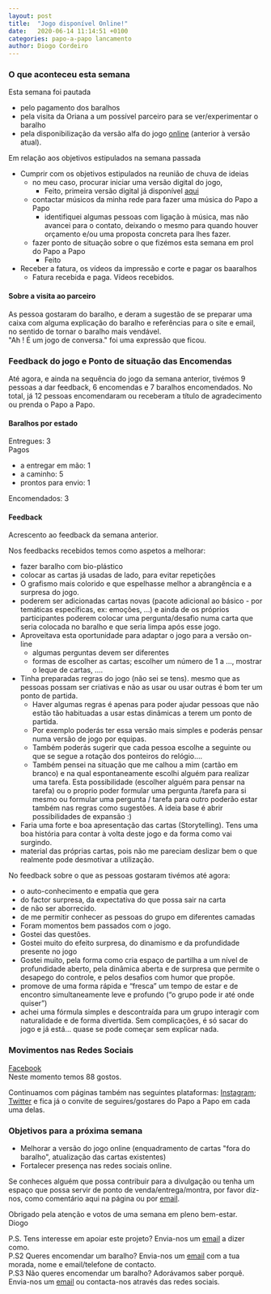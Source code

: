```yaml
---
layout: post
title:  "Jogo disponível Online!"
date:   2020-06-14 11:14:51 +0100
categories: papo-a-papo lancamento
author: Diogo Cordeiro
---
```


### O que aconteceu esta semana

Esta semana foi pautada 
- pelo pagamento dos baralhos
- pela visita da Oriana a um possível parceiro para se ver/experimentar o baralho
- pela disponibilização da versão alfa do jogo [online][papo-a-papo-jogo]  (anterior à versão atual).  

Em relação aos objetivos estipulados na semana passada 
 
- Cumprir com os objetivos estipulados na reunião de chuva de ideias 
  - no meu caso, procurar iniciar uma versão digital do jogo,  
     - Feito, primeira versão digital já disponível [aqui][papo-a-papo-jogo] 
  - contactar músicos da minha rede para fazer uma música do Papo a Papo
     - identifiquei algumas pessoas com ligação à música, mas não avancei para o contato, deixando o mesmo para quando houver orçamento e/ou uma proposta concreta para lhes fazer.
  - fazer ponto de situação sobre o que fizémos esta semana em prol do Papo a Papo
    - Feito
- Receber a fatura, os vídeos da impressão e corte e pagar os baaralhos
  - Fatura recebida e paga. Vídeos recebidos.

#### Sobre a visita ao parceiro

As pessoa gostaram do baralho, e deram a sugestão de se preparar uma caixa com alguma explicação do baralho e referências para o site e email, no sentido de tornar o baralho mais vendável.  
"Ah ! É um jogo de conversa." foi uma expressão que ficou.

### Feedback do jogo e Ponto de situação das Encomendas

Até agora, e ainda na sequência do jogo da semana anterior, tivémos 9 pessoas a dar feedback, 6 encomendas e 7 baralhos encomendados.
No total, já 12 pessoas encomendaram ou receberam a título de agradecimento ou prenda o Papo a Papo.

#### Baralhos por estado

Entregues: 3  
Pagos  
 - a entregar em mão: 1  
 - a caminho: 5  
 - prontos para envio: 1  

Encomendados: 3

#### Feedback

Acrescento ao feedback da semana anterior.

Nos feedbacks recebidos temos como aspetos a melhorar:
 - fazer baralho com bio-plástico
 - colocar as cartas já usadas de lado, para evitar repetições
 - O grafismo mais colorido e que espelhasse melhor a abrangência e a surpresa do jogo.
 - poderem ser adicionadas cartas novas (pacote adicional ao básico - por temáticas específicas, ex: emoções, ...) e ainda de os próprios participantes poderem colocar uma pergunta/desafio numa carta que seria colocada no baralho e que seria limpa após esse jogo.
 - Aproveitava esta oportunidade para adaptar o jogo para a versão on-line
    - algumas perguntas devem ser diferentes
    - formas de escolher as cartas; escolher um número de 1 a …, mostrar o leque de cartas, …. 
 - Tinha preparadas regras do jogo (não sei se tens). mesmo que as pessoas possam ser criativas e não as usar ou usar outras é bom ter um ponto de partida.
    - Haver algumas regras é apenas para poder ajudar pessoas que não estão tão habituadas a usar estas dinâmicas a terem um ponto de partida. 
    - Por exemplo poderás ter essa versão mais simples e poderás pensar numa versão de jogo por equipas.
    - Também poderás sugerir que cada pessoa escolhe a seguinte ou que se segue a rotação dos ponteiros do relógio…. 
    - Também pensei na situação que me calhou a mim (cartão em branco) e na qual espontaneamente  escolhi alguém para realizar uma tarefa. Esta possibilidade (escolher alguém para pensar na tarefa) ou o proprio poder formular uma pergunta /tarefa para si mesmo ou formular uma pergunta / tarefa para outro poderão estar também nas regras como sugestões. A ideia base é abrir possibilidades de expansão :)   
 - Faria uma forte e boa apresentação das cartas (Storytelling). Tens uma boa história para contar à volta deste jogo e da forma como vai surgindo. 
 - material das próprias cartas, pois não me pareciam deslizar bem o que realmente pode desmotivar a utilização.
 
No feedback sobre o que as pessoas gostaram tivémos até agora:
 - o auto-conhecimento e empatia que gera
 - do factor surpresa, da expectativa do que possa sair na carta
 - de não ser aborrecido.
 - de me permitir conhecer as pessoas do grupo em diferentes camadas 
 - Foram momentos bem passados com o jogo.
 - Gostei das questões.
 - Gostei muito do efeito surpresa, do dinamismo e da profundidade presente no jogo
 - Gostei muito, pela forma como cria espaço de partilha a um nível de profundidade aberto, pela dinâmica aberta e de surpresa que permite o desapego do controle, e pelos desafios com humor que propõe.
 - promove de uma forma rápida e “fresca” um tempo de estar e de encontro simultaneamente leve e profundo (“o grupo pode ir até onde quiser”)
 - achei uma fórmula simples e descontraída para um grupo interagir com naturalidade e de forma divertida. Sem complicações, é só sacar do jogo e já está... quase se pode começar sem explicar nada.

### Movimentos nas Redes Sociais

[Facebook][papo-a-papo-fb]  
Neste momento temos 88 gostos.

Continuamos com páginas também nas seguintes plataformas: [Instagram][papo-a-papo-insta]; [Twitter][papo-a-papo-twt]
e fica já o convite de seguires/gostares do Papo a Papo em cada uma delas.


### Objetivos para a próxima semana  

- Melhorar a versão do jogo online (enquadramento de cartas "fora do baralho", atualização das cartas existentes)
- Fortalecer presença nas redes sociais online.


Se conheces alguém que possa contribuir para a divulgação ou tenha um espaço que possa servir de ponto de venda/entrega/montra, por favor diz-nos, como comentário aqui na página ou por [email][papo-a-papo-email].


Obrigado pela atenção e votos de uma semana em pleno bem-estar.  
Diogo
  
P.S. Tens interesse em apoiar este projeto? Envia-nos um [email][papo-a-papo-email] a dizer como.  
P.S2 Queres encomendar um baralho? Envia-nos um [email][papo-a-papo-email] com a tua morada, nome e email/telefone de contacto.  
P.S3 Não queres encomendar um baralho? Adorávamos saber porquê. Envia-nos um [email][papo-a-papo-email] ou contacta-nos através das redes sociais.

[proposito-principios]: /papo-a-papo/lancamento/2020/06/07/Proposito-Principios-Caracteristicas-e-Forma-de-Jogar.html
[historia-e-agradecimentos]: /papo-a-papo/lancamento/2020/05/24/Historia-e-Agradecimentos.html
[papo-a-papo-jogo]: /game/jogo.html
[papo-a-papo-site]: https://www.papoapapo.com
[papo-a-papo-fb]: https://facebook.com/papoapapo2020
[papo-a-papo-insta]: https://instagram.com/papoapapo2020
[papo-a-papo-twt]: https://twitter.com/papoapapo
[papo-a-papo-email]:mailto:papoapapo2020@gmail.com
